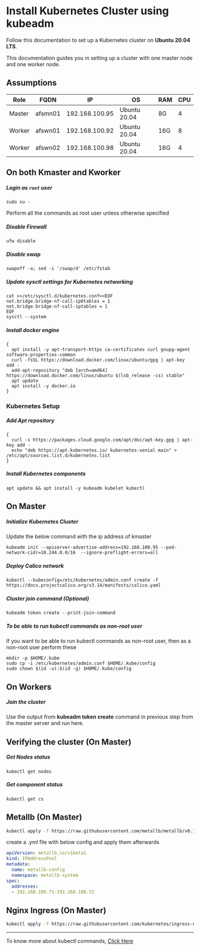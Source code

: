 # Install Kubernetes Cluster using kubeadm
Follow this documentation to set up a Kubernetes cluster on __Ubuntu 20.04 LTS__.

This documentation guides you in setting up a cluster with one master node and one worker node.

## Assumptions
|Role|FQDN|IP|OS|RAM|CPU|
|----|----|----|----|----|----|
|Master|afsmn01|192.168.100.95|Ubuntu 20.04|8G|4|
|Worker|afswn01|192.168.100.92|Ubuntu 20.04|16G|8|
|Worker|afswn02|192.168.100.98|Ubuntu 20.04|16G|4|

## On both Kmaster and Kworker
##### Login as `root` user
```
sudo su -
```
Perform all the commands as root user unless otherwise specified
##### Disable Firewall
```
ufw disable
```
##### Disable swap
```
swapoff -a; sed -i '/swap/d' /etc/fstab
```
##### Update sysctl settings for Kubernetes networking
```
cat >>/etc/sysctl.d/kubernetes.conf<<EOF
net.bridge.bridge-nf-call-ip6tables = 1
net.bridge.bridge-nf-call-iptables = 1
EOF
sysctl --system
```
##### Install docker engine
```
{
  apt install -y apt-transport-https ca-certificates curl gnupg-agent software-properties-common
  curl -fsSL https://download.docker.com/linux/ubuntu/gpg | apt-key add -
  add-apt-repository "deb [arch=amd64] https://download.docker.com/linux/ubuntu $(lsb_release -cs) stable"
  apt update
  apt install -y docker.io
}
```
### Kubernetes Setup
##### Add Apt repository
```
{
  curl -s https://packages.cloud.google.com/apt/doc/apt-key.gpg | apt-key add -
  echo "deb https://apt.kubernetes.io/ kubernetes-xenial main" > /etc/apt/sources.list.d/kubernetes.list
}
```
##### Install Kubernetes components
```
apt update && apt install -y kubeadm kubelet kubectl
```

## On Master
##### Initialize Kubernetes Cluster
Update the below command with the ip address of kmaster
```
kubeadm init --apiserver-advertise-address=192.168.100.95 --pod-network-cidr=10.244.0.0/16  --ignore-preflight-errors=all
```
##### Deploy Calico network
```
kubectl --kubeconfig=/etc/kubernetes/admin.conf create -f https://docs.projectcalico.org/v3.14/manifests/calico.yaml
```

##### Cluster join command (Optional)
```
kubeadm token create --print-join-command
```

##### To be able to run kubectl commands as non-root user
If you want to be able to run kubectl commands as non-root user, then as a non-root user perform these
```
mkdir -p $HOME/.kube
sudo cp -i /etc/kubernetes/admin.conf $HOME/.kube/config
sudo chown $(id -u):$(id -g) $HOME/.kube/config
```

## On Workers
##### Join the cluster
Use the output from __kubeadm token create__ command in previous step from the master server and run here.

## Verifying the cluster (On Master)
##### Get Nodes status
```
kubectl get nodes
```

##### Get component status
```
kubectl get cs
```

## Metallb (On Master)

```bash
kubectl apply -f https://raw.githubusercontent.com/metallb/metallb/v0.13.12/config/manifests/metallb-native.yaml
```
create a .yml file with below config and apply them afterwards
```yml
apiVersion: metallb.io/v1beta1
kind: IPAddressPool
metadata:
  name: metallb-config
  namespace: metallb-system
spec:
  addresses:
  - 192.168.100.71-192.168.100.72
```

## Nginx Ingress (On Master)
```bash
kubectl apply -f https://raw.githubusercontent.com/kubernetes/ingress-nginx/controller-v1.8.2/deploy/static/provider/baremetal/deploy.yaml
```
---
To know more about kubectl commands, [Click Here](https://kubernetes.io/docs/reference/kubectl/cheatsheet/)